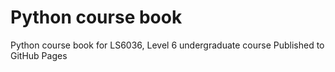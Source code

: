 # Python course book 

Python course book for LS6036, Level 6 undergraduate course
Published to GitHub Pages
